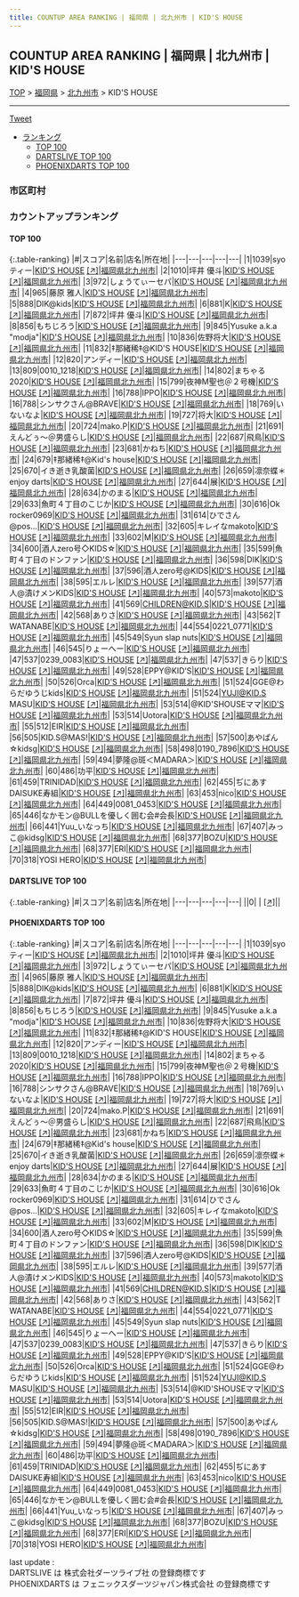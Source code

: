 ```yaml
---
title: COUNTUP AREA RANKING | 福岡県 | 北九州市 | KID'S HOUSE
---
```

## COUNTUP AREA RANKING | 福岡県 | 北九州市 | KID'S HOUSE

[TOP](/darts/rank/) > [福岡県](/darts/rank/福岡県/) > [北九州市](/darts/rank/福岡県/北九州市/) > KID'S HOUSE

___

<a href="https://twitter.com/share?ref_src=twsrc%5Etfw" data-text="COUNTUP AREA RANKING | 福岡県北九州市KID'S HOUSE" class="twitter-share-button" data-hashtags="DARTSLIVE,PHOENIXDARTS,darts,ダーツ" data-show-count="false">Tweet</a>

* [ランキング](#カウントアップランキング)
    * [TOP 100](#top-100)
    * [DARTSLIVE TOP 100](#dartslive-top-100)
    * [PHOENIXDARTS TOP 100](#phoenixdarts-top-100)

### 市区町村

<ul>

</ul>

### カウントアップランキング

#### TOP 100



{:.table-ranking}
|#|スコア|名前|店名|所在地|
|---|---|---|---|---|
|1|1039|<span class="rank-name-pd">syoティー</span>|<a href="/darts/rank/shops/9707.html">KID'S HOUSE</a> <a href="https://vs.phoenixdarts.com/jp/shop/shopDetailInfo/s_9707?s_seq=9707">[↗]</a>|<a href="/darts/rank/福岡県/北九州市">福岡県北九州市</a>|
|2|1010|<span class="rank-name-pd">坪井  優斗</span>|<a href="/darts/rank/shops/9707.html">KID'S HOUSE</a> <a href="https://vs.phoenixdarts.com/jp/shop/shopDetailInfo/s_9707?s_seq=9707">[↗]</a>|<a href="/darts/rank/福岡県/北九州市">福岡県北九州市</a>|
|3|972|<span class="rank-name-pd">しょうてぃーセパ</span>|<a href="/darts/rank/shops/9707.html">KID'S HOUSE</a> <a href="https://vs.phoenixdarts.com/jp/shop/shopDetailInfo/s_9707?s_seq=9707">[↗]</a>|<a href="/darts/rank/福岡県/北九州市">福岡県北九州市</a>|
|4|965|<span class="rank-name-pd">藤原 雅人</span>|<a href="/darts/rank/shops/9707.html">KID'S HOUSE</a> <a href="https://vs.phoenixdarts.com/jp/shop/shopDetailInfo/s_9707?s_seq=9707">[↗]</a>|<a href="/darts/rank/福岡県/北九州市">福岡県北九州市</a>|
|5|888|<span class="rank-name-pd">DIK@kids</span>|<a href="/darts/rank/shops/9707.html">KID'S HOUSE</a> <a href="https://vs.phoenixdarts.com/jp/shop/shopDetailInfo/s_9707?s_seq=9707">[↗]</a>|<a href="/darts/rank/福岡県/北九州市">福岡県北九州市</a>|
|6|881|<span class="rank-name-pd">K</span>|<a href="/darts/rank/shops/9707.html">KID'S HOUSE</a> <a href="https://vs.phoenixdarts.com/jp/shop/shopDetailInfo/s_9707?s_seq=9707">[↗]</a>|<a href="/darts/rank/福岡県/北九州市">福岡県北九州市</a>|
|7|872|<span class="rank-name-pd">坪井 優斗</span>|<a href="/darts/rank/shops/9707.html">KID'S HOUSE</a> <a href="https://vs.phoenixdarts.com/jp/shop/shopDetailInfo/s_9707?s_seq=9707">[↗]</a>|<a href="/darts/rank/福岡県/北九州市">福岡県北九州市</a>|
|8|856|<span class="rank-name-pd">もちじろう</span>|<a href="/darts/rank/shops/9707.html">KID'S HOUSE</a> <a href="https://vs.phoenixdarts.com/jp/shop/shopDetailInfo/s_9707?s_seq=9707">[↗]</a>|<a href="/darts/rank/福岡県/北九州市">福岡県北九州市</a>|
|9|845|<span class="rank-name-pd">Yusuke a.k.a &quot;modja&quot;</span>|<a href="/darts/rank/shops/9707.html">KID'S HOUSE</a> <a href="https://vs.phoenixdarts.com/jp/shop/shopDetailInfo/s_9707?s_seq=9707">[↗]</a>|<a href="/darts/rank/福岡県/北九州市">福岡県北九州市</a>|
|10|836|<span class="rank-name-pd">佐野将大</span>|<a href="/darts/rank/shops/9707.html">KID'S HOUSE</a> <a href="https://vs.phoenixdarts.com/jp/shop/shopDetailInfo/s_9707?s_seq=9707">[↗]</a>|<a href="/darts/rank/福岡県/北九州市">福岡県北九州市</a>|
|11|832|<span class="rank-name-pd">‡那緒稀‡@KID&#x27;S HOUSE</span>|<a href="/darts/rank/shops/9707.html">KID'S HOUSE</a> <a href="https://vs.phoenixdarts.com/jp/shop/shopDetailInfo/s_9707?s_seq=9707">[↗]</a>|<a href="/darts/rank/福岡県/北九州市">福岡県北九州市</a>|
|12|820|<span class="rank-name-pd">アンディー</span>|<a href="/darts/rank/shops/9707.html">KID'S HOUSE</a> <a href="https://vs.phoenixdarts.com/jp/shop/shopDetailInfo/s_9707?s_seq=9707">[↗]</a>|<a href="/darts/rank/福岡県/北九州市">福岡県北九州市</a>|
|13|809|<span class="rank-name-pd">0010_1218</span>|<a href="/darts/rank/shops/9707.html">KID'S HOUSE</a> <a href="https://vs.phoenixdarts.com/jp/shop/shopDetailInfo/s_9707?s_seq=9707">[↗]</a>|<a href="/darts/rank/福岡県/北九州市">福岡県北九州市</a>|
|14|802|<span class="rank-name-pd">まちゃる　2020</span>|<a href="/darts/rank/shops/9707.html">KID'S HOUSE</a> <a href="https://vs.phoenixdarts.com/jp/shop/shopDetailInfo/s_9707?s_seq=9707">[↗]</a>|<a href="/darts/rank/福岡県/北九州市">福岡県北九州市</a>|
|15|799|<span class="rank-name-pd">夜神M聖也＠２号機</span>|<a href="/darts/rank/shops/9707.html">KID'S HOUSE</a> <a href="https://vs.phoenixdarts.com/jp/shop/shopDetailInfo/s_9707?s_seq=9707">[↗]</a>|<a href="/darts/rank/福岡県/北九州市">福岡県北九州市</a>|
|16|788|<span class="rank-name-pd">IPPO</span>|<a href="/darts/rank/shops/9707.html">KID'S HOUSE</a> <a href="https://vs.phoenixdarts.com/jp/shop/shopDetailInfo/s_9707?s_seq=9707">[↗]</a>|<a href="/darts/rank/福岡県/北九州市">福岡県北九州市</a>|
|16|788|<span class="rank-name-pd">シンサクさん@BRAVE</span>|<a href="/darts/rank/shops/9707.html">KID'S HOUSE</a> <a href="https://vs.phoenixdarts.com/jp/shop/shopDetailInfo/s_9707?s_seq=9707">[↗]</a>|<a href="/darts/rank/福岡県/北九州市">福岡県北九州市</a>|
|18|769|<span class="rank-name-pd">いないなよ</span>|<a href="/darts/rank/shops/9707.html">KID'S HOUSE</a> <a href="https://vs.phoenixdarts.com/jp/shop/shopDetailInfo/s_9707?s_seq=9707">[↗]</a>|<a href="/darts/rank/福岡県/北九州市">福岡県北九州市</a>|
|19|727|<span class="rank-name-pd">将大</span>|<a href="/darts/rank/shops/9707.html">KID'S HOUSE</a> <a href="https://vs.phoenixdarts.com/jp/shop/shopDetailInfo/s_9707?s_seq=9707">[↗]</a>|<a href="/darts/rank/福岡県/北九州市">福岡県北九州市</a>|
|20|724|<span class="rank-name-pd">mako.P</span>|<a href="/darts/rank/shops/9707.html">KID'S HOUSE</a> <a href="https://vs.phoenixdarts.com/jp/shop/shopDetailInfo/s_9707?s_seq=9707">[↗]</a>|<a href="/darts/rank/福岡県/北九州市">福岡県北九州市</a>|
|21|691|<span class="rank-name-pd">えんどぅ～＠男盛らし</span>|<a href="/darts/rank/shops/9707.html">KID'S HOUSE</a> <a href="https://vs.phoenixdarts.com/jp/shop/shopDetailInfo/s_9707?s_seq=9707">[↗]</a>|<a href="/darts/rank/福岡県/北九州市">福岡県北九州市</a>|
|22|687|<span class="rank-name-pd">飛鳥</span>|<a href="/darts/rank/shops/9707.html">KID'S HOUSE</a> <a href="https://vs.phoenixdarts.com/jp/shop/shopDetailInfo/s_9707?s_seq=9707">[↗]</a>|<a href="/darts/rank/福岡県/北九州市">福岡県北九州市</a>|
|23|681|<span class="rank-name-pd">かねち</span>|<a href="/darts/rank/shops/9707.html">KID'S HOUSE</a> <a href="https://vs.phoenixdarts.com/jp/shop/shopDetailInfo/s_9707?s_seq=9707">[↗]</a>|<a href="/darts/rank/福岡県/北九州市">福岡県北九州市</a>|
|24|679|<span class="rank-name-pd">‡那緒稀‡@Kid&#x27;s house</span>|<a href="/darts/rank/shops/9707.html">KID'S HOUSE</a> <a href="https://vs.phoenixdarts.com/jp/shop/shopDetailInfo/s_9707?s_seq=9707">[↗]</a>|<a href="/darts/rank/福岡県/北九州市">福岡県北九州市</a>|
|25|670|<span class="rank-name-pd">イき逝き乳酸菌</span>|<a href="/darts/rank/shops/9707.html">KID'S HOUSE</a> <a href="https://vs.phoenixdarts.com/jp/shop/shopDetailInfo/s_9707?s_seq=9707">[↗]</a>|<a href="/darts/rank/福岡県/北九州市">福岡県北九州市</a>|
|26|659|<span class="rank-name-pd">凛奈蝶＊enjoy darts</span>|<a href="/darts/rank/shops/9707.html">KID'S HOUSE</a> <a href="https://vs.phoenixdarts.com/jp/shop/shopDetailInfo/s_9707?s_seq=9707">[↗]</a>|<a href="/darts/rank/福岡県/北九州市">福岡県北九州市</a>|
|27|644|<span class="rank-name-pd">展</span>|<a href="/darts/rank/shops/9707.html">KID'S HOUSE</a> <a href="https://vs.phoenixdarts.com/jp/shop/shopDetailInfo/s_9707?s_seq=9707">[↗]</a>|<a href="/darts/rank/福岡県/北九州市">福岡県北九州市</a>|
|28|634|<span class="rank-name-pd">かのまる</span>|<a href="/darts/rank/shops/9707.html">KID'S HOUSE</a> <a href="https://vs.phoenixdarts.com/jp/shop/shopDetailInfo/s_9707?s_seq=9707">[↗]</a>|<a href="/darts/rank/福岡県/北九州市">福岡県北九州市</a>|
|29|633|<span class="rank-name-pd">魚町４丁目のこじか</span>|<a href="/darts/rank/shops/9707.html">KID'S HOUSE</a> <a href="https://vs.phoenixdarts.com/jp/shop/shopDetailInfo/s_9707?s_seq=9707">[↗]</a>|<a href="/darts/rank/福岡県/北九州市">福岡県北九州市</a>|
|30|616|<span class="rank-name-pd">Ok rocker0969</span>|<a href="/darts/rank/shops/9707.html">KID'S HOUSE</a> <a href="https://vs.phoenixdarts.com/jp/shop/shopDetailInfo/s_9707?s_seq=9707">[↗]</a>|<a href="/darts/rank/福岡県/北九州市">福岡県北九州市</a>|
|31|614|<span class="rank-name-pd">ひでさん@pos…</span>|<a href="/darts/rank/shops/9707.html">KID'S HOUSE</a> <a href="https://vs.phoenixdarts.com/jp/shop/shopDetailInfo/s_9707?s_seq=9707">[↗]</a>|<a href="/darts/rank/福岡県/北九州市">福岡県北九州市</a>|
|32|605|<span class="rank-name-pd">キレイなmakoto</span>|<a href="/darts/rank/shops/9707.html">KID'S HOUSE</a> <a href="https://vs.phoenixdarts.com/jp/shop/shopDetailInfo/s_9707?s_seq=9707">[↗]</a>|<a href="/darts/rank/福岡県/北九州市">福岡県北九州市</a>|
|33|602|<span class="rank-name-pd">M</span>|<a href="/darts/rank/shops/9707.html">KID'S HOUSE</a> <a href="https://vs.phoenixdarts.com/jp/shop/shopDetailInfo/s_9707?s_seq=9707">[↗]</a>|<a href="/darts/rank/福岡県/北九州市">福岡県北九州市</a>|
|34|600|<span class="rank-name-pd">酒人zero号◇KIDS☆</span>|<a href="/darts/rank/shops/9707.html">KID'S HOUSE</a> <a href="https://vs.phoenixdarts.com/jp/shop/shopDetailInfo/s_9707?s_seq=9707">[↗]</a>|<a href="/darts/rank/福岡県/北九州市">福岡県北九州市</a>|
|35|599|<span class="rank-name-pd">魚町４丁目のドンファン</span>|<a href="/darts/rank/shops/9707.html">KID'S HOUSE</a> <a href="https://vs.phoenixdarts.com/jp/shop/shopDetailInfo/s_9707?s_seq=9707">[↗]</a>|<a href="/darts/rank/福岡県/北九州市">福岡県北九州市</a>|
|36|598|<span class="rank-name-pd">DIK</span>|<a href="/darts/rank/shops/9707.html">KID'S HOUSE</a> <a href="https://vs.phoenixdarts.com/jp/shop/shopDetailInfo/s_9707?s_seq=9707">[↗]</a>|<a href="/darts/rank/福岡県/北九州市">福岡県北九州市</a>|
|37|596|<span class="rank-name-pd">酒人zero号@KIDS</span>|<a href="/darts/rank/shops/9707.html">KID'S HOUSE</a> <a href="https://vs.phoenixdarts.com/jp/shop/shopDetailInfo/s_9707?s_seq=9707">[↗]</a>|<a href="/darts/rank/福岡県/北九州市">福岡県北九州市</a>|
|38|595|<span class="rank-name-pd">エルレ</span>|<a href="/darts/rank/shops/9707.html">KID'S HOUSE</a> <a href="https://vs.phoenixdarts.com/jp/shop/shopDetailInfo/s_9707?s_seq=9707">[↗]</a>|<a href="/darts/rank/福岡県/北九州市">福岡県北九州市</a>|
|39|577|<span class="rank-name-pd">酒人@漬けメンKIDS</span>|<a href="/darts/rank/shops/9707.html">KID'S HOUSE</a> <a href="https://vs.phoenixdarts.com/jp/shop/shopDetailInfo/s_9707?s_seq=9707">[↗]</a>|<a href="/darts/rank/福岡県/北九州市">福岡県北九州市</a>|
|40|573|<span class="rank-name-pd">makoto</span>|<a href="/darts/rank/shops/9707.html">KID'S HOUSE</a> <a href="https://vs.phoenixdarts.com/jp/shop/shopDetailInfo/s_9707?s_seq=9707">[↗]</a>|<a href="/darts/rank/福岡県/北九州市">福岡県北九州市</a>|
|41|569|<span class="rank-name-pd">CHILDREN@KID.S</span>|<a href="/darts/rank/shops/9707.html">KID'S HOUSE</a> <a href="https://vs.phoenixdarts.com/jp/shop/shopDetailInfo/s_9707?s_seq=9707">[↗]</a>|<a href="/darts/rank/福岡県/北九州市">福岡県北九州市</a>|
|42|568|<span class="rank-name-pd">ありさ</span>|<a href="/darts/rank/shops/9707.html">KID'S HOUSE</a> <a href="https://vs.phoenixdarts.com/jp/shop/shopDetailInfo/s_9707?s_seq=9707">[↗]</a>|<a href="/darts/rank/福岡県/北九州市">福岡県北九州市</a>|
|43|562|<span class="rank-name-pd">T WATANABE</span>|<a href="/darts/rank/shops/9707.html">KID'S HOUSE</a> <a href="https://vs.phoenixdarts.com/jp/shop/shopDetailInfo/s_9707?s_seq=9707">[↗]</a>|<a href="/darts/rank/福岡県/北九州市">福岡県北九州市</a>|
|44|554|<span class="rank-name-pd">0221_0771</span>|<a href="/darts/rank/shops/9707.html">KID'S HOUSE</a> <a href="https://vs.phoenixdarts.com/jp/shop/shopDetailInfo/s_9707?s_seq=9707">[↗]</a>|<a href="/darts/rank/福岡県/北九州市">福岡県北九州市</a>|
|45|549|<span class="rank-name-pd">Syun slap nuts</span>|<a href="/darts/rank/shops/9707.html">KID'S HOUSE</a> <a href="https://vs.phoenixdarts.com/jp/shop/shopDetailInfo/s_9707?s_seq=9707">[↗]</a>|<a href="/darts/rank/福岡県/北九州市">福岡県北九州市</a>|
|46|545|<span class="rank-name-pd">りょーへー</span>|<a href="/darts/rank/shops/9707.html">KID'S HOUSE</a> <a href="https://vs.phoenixdarts.com/jp/shop/shopDetailInfo/s_9707?s_seq=9707">[↗]</a>|<a href="/darts/rank/福岡県/北九州市">福岡県北九州市</a>|
|47|537|<span class="rank-name-pd">0239_0083</span>|<a href="/darts/rank/shops/9707.html">KID'S HOUSE</a> <a href="https://vs.phoenixdarts.com/jp/shop/shopDetailInfo/s_9707?s_seq=9707">[↗]</a>|<a href="/darts/rank/福岡県/北九州市">福岡県北九州市</a>|
|47|537|<span class="rank-name-pd">きらり</span>|<a href="/darts/rank/shops/9707.html">KID'S HOUSE</a> <a href="https://vs.phoenixdarts.com/jp/shop/shopDetailInfo/s_9707?s_seq=9707">[↗]</a>|<a href="/darts/rank/福岡県/北九州市">福岡県北九州市</a>|
|49|528|<span class="rank-name-pd">EPPY@KID’S</span>|<a href="/darts/rank/shops/9707.html">KID'S HOUSE</a> <a href="https://vs.phoenixdarts.com/jp/shop/shopDetailInfo/s_9707?s_seq=9707">[↗]</a>|<a href="/darts/rank/福岡県/北九州市">福岡県北九州市</a>|
|50|526|<span class="rank-name-pd">Orca</span>|<a href="/darts/rank/shops/9707.html">KID'S HOUSE</a> <a href="https://vs.phoenixdarts.com/jp/shop/shopDetailInfo/s_9707?s_seq=9707">[↗]</a>|<a href="/darts/rank/福岡県/北九州市">福岡県北九州市</a>|
|51|524|<span class="rank-name-pd">GGE@わらだゆうじkids</span>|<a href="/darts/rank/shops/9707.html">KID'S HOUSE</a> <a href="https://vs.phoenixdarts.com/jp/shop/shopDetailInfo/s_9707?s_seq=9707">[↗]</a>|<a href="/darts/rank/福岡県/北九州市">福岡県北九州市</a>|
|51|524|<span class="rank-name-pd">YUJI@KID.S  MASU</span>|<a href="/darts/rank/shops/9707.html">KID'S HOUSE</a> <a href="https://vs.phoenixdarts.com/jp/shop/shopDetailInfo/s_9707?s_seq=9707">[↗]</a>|<a href="/darts/rank/福岡県/北九州市">福岡県北九州市</a>|
|53|514|<span class="rank-name-pd">@KID&#x27;SHOUSEママ</span>|<a href="/darts/rank/shops/9707.html">KID'S HOUSE</a> <a href="https://vs.phoenixdarts.com/jp/shop/shopDetailInfo/s_9707?s_seq=9707">[↗]</a>|<a href="/darts/rank/福岡県/北九州市">福岡県北九州市</a>|
|53|514|<span class="rank-name-pd">Uotora</span>|<a href="/darts/rank/shops/9707.html">KID'S HOUSE</a> <a href="https://vs.phoenixdarts.com/jp/shop/shopDetailInfo/s_9707?s_seq=9707">[↗]</a>|<a href="/darts/rank/福岡県/北九州市">福岡県北九州市</a>|
|55|512|<span class="rank-name-pd">EIR</span>|<a href="/darts/rank/shops/9707.html">KID'S HOUSE</a> <a href="https://vs.phoenixdarts.com/jp/shop/shopDetailInfo/s_9707?s_seq=9707">[↗]</a>|<a href="/darts/rank/福岡県/北九州市">福岡県北九州市</a>|
|56|505|<span class="rank-name-pd">KID.S@MAS!</span>|<a href="/darts/rank/shops/9707.html">KID'S HOUSE</a> <a href="https://vs.phoenixdarts.com/jp/shop/shopDetailInfo/s_9707?s_seq=9707">[↗]</a>|<a href="/darts/rank/福岡県/北九州市">福岡県北九州市</a>|
|57|500|<span class="rank-name-pd">あやぱん☆kidsg</span>|<a href="/darts/rank/shops/9707.html">KID'S HOUSE</a> <a href="https://vs.phoenixdarts.com/jp/shop/shopDetailInfo/s_9707?s_seq=9707">[↗]</a>|<a href="/darts/rank/福岡県/北九州市">福岡県北九州市</a>|
|58|498|<span class="rank-name-pd">0190_7896</span>|<a href="/darts/rank/shops/9707.html">KID'S HOUSE</a> <a href="https://vs.phoenixdarts.com/jp/shop/shopDetailInfo/s_9707?s_seq=9707">[↗]</a>|<a href="/darts/rank/福岡県/北九州市">福岡県北九州市</a>|
|59|494|<span class="rank-name-pd">夢隆@斑＜MADARA＞</span>|<a href="/darts/rank/shops/9707.html">KID'S HOUSE</a> <a href="https://vs.phoenixdarts.com/jp/shop/shopDetailInfo/s_9707?s_seq=9707">[↗]</a>|<a href="/darts/rank/福岡県/北九州市">福岡県北九州市</a>|
|60|486|<span class="rank-name-pd">功平</span>|<a href="/darts/rank/shops/9707.html">KID'S HOUSE</a> <a href="https://vs.phoenixdarts.com/jp/shop/shopDetailInfo/s_9707?s_seq=9707">[↗]</a>|<a href="/darts/rank/福岡県/北九州市">福岡県北九州市</a>|
|61|459|<span class="rank-name-pd">TRINIDAD</span>|<a href="/darts/rank/shops/9707.html">KID'S HOUSE</a> <a href="https://vs.phoenixdarts.com/jp/shop/shopDetailInfo/s_9707?s_seq=9707">[↗]</a>|<a href="/darts/rank/福岡県/北九州市">福岡県北九州市</a>|
|62|455|<span class="rank-name-pd">ぢにあす DAISUKE寿組</span>|<a href="/darts/rank/shops/9707.html">KID'S HOUSE</a> <a href="https://vs.phoenixdarts.com/jp/shop/shopDetailInfo/s_9707?s_seq=9707">[↗]</a>|<a href="/darts/rank/福岡県/北九州市">福岡県北九州市</a>|
|63|453|<span class="rank-name-pd">nico</span>|<a href="/darts/rank/shops/9707.html">KID'S HOUSE</a> <a href="https://vs.phoenixdarts.com/jp/shop/shopDetailInfo/s_9707?s_seq=9707">[↗]</a>|<a href="/darts/rank/福岡県/北九州市">福岡県北九州市</a>|
|64|449|<span class="rank-name-pd">0081_0453</span>|<a href="/darts/rank/shops/9707.html">KID'S HOUSE</a> <a href="https://vs.phoenixdarts.com/jp/shop/shopDetailInfo/s_9707?s_seq=9707">[↗]</a>|<a href="/darts/rank/福岡県/北九州市">福岡県北九州市</a>|
|65|446|<span class="rank-name-pd">なかモン@BULLを優しく囲む会#会長</span>|<a href="/darts/rank/shops/9707.html">KID'S HOUSE</a> <a href="https://vs.phoenixdarts.com/jp/shop/shopDetailInfo/s_9707?s_seq=9707">[↗]</a>|<a href="/darts/rank/福岡県/北九州市">福岡県北九州市</a>|
|66|441|<span class="rank-name-pd">Yuu_いなっち</span>|<a href="/darts/rank/shops/9707.html">KID'S HOUSE</a> <a href="https://vs.phoenixdarts.com/jp/shop/shopDetailInfo/s_9707?s_seq=9707">[↗]</a>|<a href="/darts/rank/福岡県/北九州市">福岡県北九州市</a>|
|67|407|<span class="rank-name-pd">みっこ@kidsg</span>|<a href="/darts/rank/shops/9707.html">KID'S HOUSE</a> <a href="https://vs.phoenixdarts.com/jp/shop/shopDetailInfo/s_9707?s_seq=9707">[↗]</a>|<a href="/darts/rank/福岡県/北九州市">福岡県北九州市</a>|
|68|377|<span class="rank-name-pd">BOZU</span>|<a href="/darts/rank/shops/9707.html">KID'S HOUSE</a> <a href="https://vs.phoenixdarts.com/jp/shop/shopDetailInfo/s_9707?s_seq=9707">[↗]</a>|<a href="/darts/rank/福岡県/北九州市">福岡県北九州市</a>|
|68|377|<span class="rank-name-pd">ERI</span>|<a href="/darts/rank/shops/9707.html">KID'S HOUSE</a> <a href="https://vs.phoenixdarts.com/jp/shop/shopDetailInfo/s_9707?s_seq=9707">[↗]</a>|<a href="/darts/rank/福岡県/北九州市">福岡県北九州市</a>|
|70|318|<span class="rank-name-pd">YOSI HERO</span>|<a href="/darts/rank/shops/9707.html">KID'S HOUSE</a> <a href="https://vs.phoenixdarts.com/jp/shop/shopDetailInfo/s_9707?s_seq=9707">[↗]</a>|<a href="/darts/rank/福岡県/北九州市">福岡県北九州市</a>|


#### DARTSLIVE TOP 100



{:.table-ranking}
|#|スコア|名前|店名|所在地|
|---|---|---|---|---|
||0|<span class="rank-name-dl"> </span>|<a href="/darts/rank/shops/.html"></a> <a href="">[↗]</a>|<a href="/darts/rank//"></a>|


#### PHOENIXDARTS TOP 100



{:.table-ranking}
|#|スコア|名前|店名|所在地|
|---|---|---|---|---|
|1|1039|<span class="rank-name-pd">syoティー</span>|<a href="/darts/rank/shops/9707.html">KID'S HOUSE</a> <a href="https://vs.phoenixdarts.com/jp/shop/shopDetailInfo/s_9707?s_seq=9707">[↗]</a>|<a href="/darts/rank/福岡県/北九州市">福岡県北九州市</a>|
|2|1010|<span class="rank-name-pd">坪井  優斗</span>|<a href="/darts/rank/shops/9707.html">KID'S HOUSE</a> <a href="https://vs.phoenixdarts.com/jp/shop/shopDetailInfo/s_9707?s_seq=9707">[↗]</a>|<a href="/darts/rank/福岡県/北九州市">福岡県北九州市</a>|
|3|972|<span class="rank-name-pd">しょうてぃーセパ</span>|<a href="/darts/rank/shops/9707.html">KID'S HOUSE</a> <a href="https://vs.phoenixdarts.com/jp/shop/shopDetailInfo/s_9707?s_seq=9707">[↗]</a>|<a href="/darts/rank/福岡県/北九州市">福岡県北九州市</a>|
|4|965|<span class="rank-name-pd">藤原 雅人</span>|<a href="/darts/rank/shops/9707.html">KID'S HOUSE</a> <a href="https://vs.phoenixdarts.com/jp/shop/shopDetailInfo/s_9707?s_seq=9707">[↗]</a>|<a href="/darts/rank/福岡県/北九州市">福岡県北九州市</a>|
|5|888|<span class="rank-name-pd">DIK@kids</span>|<a href="/darts/rank/shops/9707.html">KID'S HOUSE</a> <a href="https://vs.phoenixdarts.com/jp/shop/shopDetailInfo/s_9707?s_seq=9707">[↗]</a>|<a href="/darts/rank/福岡県/北九州市">福岡県北九州市</a>|
|6|881|<span class="rank-name-pd">K</span>|<a href="/darts/rank/shops/9707.html">KID'S HOUSE</a> <a href="https://vs.phoenixdarts.com/jp/shop/shopDetailInfo/s_9707?s_seq=9707">[↗]</a>|<a href="/darts/rank/福岡県/北九州市">福岡県北九州市</a>|
|7|872|<span class="rank-name-pd">坪井 優斗</span>|<a href="/darts/rank/shops/9707.html">KID'S HOUSE</a> <a href="https://vs.phoenixdarts.com/jp/shop/shopDetailInfo/s_9707?s_seq=9707">[↗]</a>|<a href="/darts/rank/福岡県/北九州市">福岡県北九州市</a>|
|8|856|<span class="rank-name-pd">もちじろう</span>|<a href="/darts/rank/shops/9707.html">KID'S HOUSE</a> <a href="https://vs.phoenixdarts.com/jp/shop/shopDetailInfo/s_9707?s_seq=9707">[↗]</a>|<a href="/darts/rank/福岡県/北九州市">福岡県北九州市</a>|
|9|845|<span class="rank-name-pd">Yusuke a.k.a &quot;modja&quot;</span>|<a href="/darts/rank/shops/9707.html">KID'S HOUSE</a> <a href="https://vs.phoenixdarts.com/jp/shop/shopDetailInfo/s_9707?s_seq=9707">[↗]</a>|<a href="/darts/rank/福岡県/北九州市">福岡県北九州市</a>|
|10|836|<span class="rank-name-pd">佐野将大</span>|<a href="/darts/rank/shops/9707.html">KID'S HOUSE</a> <a href="https://vs.phoenixdarts.com/jp/shop/shopDetailInfo/s_9707?s_seq=9707">[↗]</a>|<a href="/darts/rank/福岡県/北九州市">福岡県北九州市</a>|
|11|832|<span class="rank-name-pd">‡那緒稀‡@KID&#x27;S HOUSE</span>|<a href="/darts/rank/shops/9707.html">KID'S HOUSE</a> <a href="https://vs.phoenixdarts.com/jp/shop/shopDetailInfo/s_9707?s_seq=9707">[↗]</a>|<a href="/darts/rank/福岡県/北九州市">福岡県北九州市</a>|
|12|820|<span class="rank-name-pd">アンディー</span>|<a href="/darts/rank/shops/9707.html">KID'S HOUSE</a> <a href="https://vs.phoenixdarts.com/jp/shop/shopDetailInfo/s_9707?s_seq=9707">[↗]</a>|<a href="/darts/rank/福岡県/北九州市">福岡県北九州市</a>|
|13|809|<span class="rank-name-pd">0010_1218</span>|<a href="/darts/rank/shops/9707.html">KID'S HOUSE</a> <a href="https://vs.phoenixdarts.com/jp/shop/shopDetailInfo/s_9707?s_seq=9707">[↗]</a>|<a href="/darts/rank/福岡県/北九州市">福岡県北九州市</a>|
|14|802|<span class="rank-name-pd">まちゃる　2020</span>|<a href="/darts/rank/shops/9707.html">KID'S HOUSE</a> <a href="https://vs.phoenixdarts.com/jp/shop/shopDetailInfo/s_9707?s_seq=9707">[↗]</a>|<a href="/darts/rank/福岡県/北九州市">福岡県北九州市</a>|
|15|799|<span class="rank-name-pd">夜神M聖也＠２号機</span>|<a href="/darts/rank/shops/9707.html">KID'S HOUSE</a> <a href="https://vs.phoenixdarts.com/jp/shop/shopDetailInfo/s_9707?s_seq=9707">[↗]</a>|<a href="/darts/rank/福岡県/北九州市">福岡県北九州市</a>|
|16|788|<span class="rank-name-pd">IPPO</span>|<a href="/darts/rank/shops/9707.html">KID'S HOUSE</a> <a href="https://vs.phoenixdarts.com/jp/shop/shopDetailInfo/s_9707?s_seq=9707">[↗]</a>|<a href="/darts/rank/福岡県/北九州市">福岡県北九州市</a>|
|16|788|<span class="rank-name-pd">シンサクさん@BRAVE</span>|<a href="/darts/rank/shops/9707.html">KID'S HOUSE</a> <a href="https://vs.phoenixdarts.com/jp/shop/shopDetailInfo/s_9707?s_seq=9707">[↗]</a>|<a href="/darts/rank/福岡県/北九州市">福岡県北九州市</a>|
|18|769|<span class="rank-name-pd">いないなよ</span>|<a href="/darts/rank/shops/9707.html">KID'S HOUSE</a> <a href="https://vs.phoenixdarts.com/jp/shop/shopDetailInfo/s_9707?s_seq=9707">[↗]</a>|<a href="/darts/rank/福岡県/北九州市">福岡県北九州市</a>|
|19|727|<span class="rank-name-pd">将大</span>|<a href="/darts/rank/shops/9707.html">KID'S HOUSE</a> <a href="https://vs.phoenixdarts.com/jp/shop/shopDetailInfo/s_9707?s_seq=9707">[↗]</a>|<a href="/darts/rank/福岡県/北九州市">福岡県北九州市</a>|
|20|724|<span class="rank-name-pd">mako.P</span>|<a href="/darts/rank/shops/9707.html">KID'S HOUSE</a> <a href="https://vs.phoenixdarts.com/jp/shop/shopDetailInfo/s_9707?s_seq=9707">[↗]</a>|<a href="/darts/rank/福岡県/北九州市">福岡県北九州市</a>|
|21|691|<span class="rank-name-pd">えんどぅ～＠男盛らし</span>|<a href="/darts/rank/shops/9707.html">KID'S HOUSE</a> <a href="https://vs.phoenixdarts.com/jp/shop/shopDetailInfo/s_9707?s_seq=9707">[↗]</a>|<a href="/darts/rank/福岡県/北九州市">福岡県北九州市</a>|
|22|687|<span class="rank-name-pd">飛鳥</span>|<a href="/darts/rank/shops/9707.html">KID'S HOUSE</a> <a href="https://vs.phoenixdarts.com/jp/shop/shopDetailInfo/s_9707?s_seq=9707">[↗]</a>|<a href="/darts/rank/福岡県/北九州市">福岡県北九州市</a>|
|23|681|<span class="rank-name-pd">かねち</span>|<a href="/darts/rank/shops/9707.html">KID'S HOUSE</a> <a href="https://vs.phoenixdarts.com/jp/shop/shopDetailInfo/s_9707?s_seq=9707">[↗]</a>|<a href="/darts/rank/福岡県/北九州市">福岡県北九州市</a>|
|24|679|<span class="rank-name-pd">‡那緒稀‡@Kid&#x27;s house</span>|<a href="/darts/rank/shops/9707.html">KID'S HOUSE</a> <a href="https://vs.phoenixdarts.com/jp/shop/shopDetailInfo/s_9707?s_seq=9707">[↗]</a>|<a href="/darts/rank/福岡県/北九州市">福岡県北九州市</a>|
|25|670|<span class="rank-name-pd">イき逝き乳酸菌</span>|<a href="/darts/rank/shops/9707.html">KID'S HOUSE</a> <a href="https://vs.phoenixdarts.com/jp/shop/shopDetailInfo/s_9707?s_seq=9707">[↗]</a>|<a href="/darts/rank/福岡県/北九州市">福岡県北九州市</a>|
|26|659|<span class="rank-name-pd">凛奈蝶＊enjoy darts</span>|<a href="/darts/rank/shops/9707.html">KID'S HOUSE</a> <a href="https://vs.phoenixdarts.com/jp/shop/shopDetailInfo/s_9707?s_seq=9707">[↗]</a>|<a href="/darts/rank/福岡県/北九州市">福岡県北九州市</a>|
|27|644|<span class="rank-name-pd">展</span>|<a href="/darts/rank/shops/9707.html">KID'S HOUSE</a> <a href="https://vs.phoenixdarts.com/jp/shop/shopDetailInfo/s_9707?s_seq=9707">[↗]</a>|<a href="/darts/rank/福岡県/北九州市">福岡県北九州市</a>|
|28|634|<span class="rank-name-pd">かのまる</span>|<a href="/darts/rank/shops/9707.html">KID'S HOUSE</a> <a href="https://vs.phoenixdarts.com/jp/shop/shopDetailInfo/s_9707?s_seq=9707">[↗]</a>|<a href="/darts/rank/福岡県/北九州市">福岡県北九州市</a>|
|29|633|<span class="rank-name-pd">魚町４丁目のこじか</span>|<a href="/darts/rank/shops/9707.html">KID'S HOUSE</a> <a href="https://vs.phoenixdarts.com/jp/shop/shopDetailInfo/s_9707?s_seq=9707">[↗]</a>|<a href="/darts/rank/福岡県/北九州市">福岡県北九州市</a>|
|30|616|<span class="rank-name-pd">Ok rocker0969</span>|<a href="/darts/rank/shops/9707.html">KID'S HOUSE</a> <a href="https://vs.phoenixdarts.com/jp/shop/shopDetailInfo/s_9707?s_seq=9707">[↗]</a>|<a href="/darts/rank/福岡県/北九州市">福岡県北九州市</a>|
|31|614|<span class="rank-name-pd">ひでさん@pos…</span>|<a href="/darts/rank/shops/9707.html">KID'S HOUSE</a> <a href="https://vs.phoenixdarts.com/jp/shop/shopDetailInfo/s_9707?s_seq=9707">[↗]</a>|<a href="/darts/rank/福岡県/北九州市">福岡県北九州市</a>|
|32|605|<span class="rank-name-pd">キレイなmakoto</span>|<a href="/darts/rank/shops/9707.html">KID'S HOUSE</a> <a href="https://vs.phoenixdarts.com/jp/shop/shopDetailInfo/s_9707?s_seq=9707">[↗]</a>|<a href="/darts/rank/福岡県/北九州市">福岡県北九州市</a>|
|33|602|<span class="rank-name-pd">M</span>|<a href="/darts/rank/shops/9707.html">KID'S HOUSE</a> <a href="https://vs.phoenixdarts.com/jp/shop/shopDetailInfo/s_9707?s_seq=9707">[↗]</a>|<a href="/darts/rank/福岡県/北九州市">福岡県北九州市</a>|
|34|600|<span class="rank-name-pd">酒人zero号◇KIDS☆</span>|<a href="/darts/rank/shops/9707.html">KID'S HOUSE</a> <a href="https://vs.phoenixdarts.com/jp/shop/shopDetailInfo/s_9707?s_seq=9707">[↗]</a>|<a href="/darts/rank/福岡県/北九州市">福岡県北九州市</a>|
|35|599|<span class="rank-name-pd">魚町４丁目のドンファン</span>|<a href="/darts/rank/shops/9707.html">KID'S HOUSE</a> <a href="https://vs.phoenixdarts.com/jp/shop/shopDetailInfo/s_9707?s_seq=9707">[↗]</a>|<a href="/darts/rank/福岡県/北九州市">福岡県北九州市</a>|
|36|598|<span class="rank-name-pd">DIK</span>|<a href="/darts/rank/shops/9707.html">KID'S HOUSE</a> <a href="https://vs.phoenixdarts.com/jp/shop/shopDetailInfo/s_9707?s_seq=9707">[↗]</a>|<a href="/darts/rank/福岡県/北九州市">福岡県北九州市</a>|
|37|596|<span class="rank-name-pd">酒人zero号@KIDS</span>|<a href="/darts/rank/shops/9707.html">KID'S HOUSE</a> <a href="https://vs.phoenixdarts.com/jp/shop/shopDetailInfo/s_9707?s_seq=9707">[↗]</a>|<a href="/darts/rank/福岡県/北九州市">福岡県北九州市</a>|
|38|595|<span class="rank-name-pd">エルレ</span>|<a href="/darts/rank/shops/9707.html">KID'S HOUSE</a> <a href="https://vs.phoenixdarts.com/jp/shop/shopDetailInfo/s_9707?s_seq=9707">[↗]</a>|<a href="/darts/rank/福岡県/北九州市">福岡県北九州市</a>|
|39|577|<span class="rank-name-pd">酒人@漬けメンKIDS</span>|<a href="/darts/rank/shops/9707.html">KID'S HOUSE</a> <a href="https://vs.phoenixdarts.com/jp/shop/shopDetailInfo/s_9707?s_seq=9707">[↗]</a>|<a href="/darts/rank/福岡県/北九州市">福岡県北九州市</a>|
|40|573|<span class="rank-name-pd">makoto</span>|<a href="/darts/rank/shops/9707.html">KID'S HOUSE</a> <a href="https://vs.phoenixdarts.com/jp/shop/shopDetailInfo/s_9707?s_seq=9707">[↗]</a>|<a href="/darts/rank/福岡県/北九州市">福岡県北九州市</a>|
|41|569|<span class="rank-name-pd">CHILDREN@KID.S</span>|<a href="/darts/rank/shops/9707.html">KID'S HOUSE</a> <a href="https://vs.phoenixdarts.com/jp/shop/shopDetailInfo/s_9707?s_seq=9707">[↗]</a>|<a href="/darts/rank/福岡県/北九州市">福岡県北九州市</a>|
|42|568|<span class="rank-name-pd">ありさ</span>|<a href="/darts/rank/shops/9707.html">KID'S HOUSE</a> <a href="https://vs.phoenixdarts.com/jp/shop/shopDetailInfo/s_9707?s_seq=9707">[↗]</a>|<a href="/darts/rank/福岡県/北九州市">福岡県北九州市</a>|
|43|562|<span class="rank-name-pd">T WATANABE</span>|<a href="/darts/rank/shops/9707.html">KID'S HOUSE</a> <a href="https://vs.phoenixdarts.com/jp/shop/shopDetailInfo/s_9707?s_seq=9707">[↗]</a>|<a href="/darts/rank/福岡県/北九州市">福岡県北九州市</a>|
|44|554|<span class="rank-name-pd">0221_0771</span>|<a href="/darts/rank/shops/9707.html">KID'S HOUSE</a> <a href="https://vs.phoenixdarts.com/jp/shop/shopDetailInfo/s_9707?s_seq=9707">[↗]</a>|<a href="/darts/rank/福岡県/北九州市">福岡県北九州市</a>|
|45|549|<span class="rank-name-pd">Syun slap nuts</span>|<a href="/darts/rank/shops/9707.html">KID'S HOUSE</a> <a href="https://vs.phoenixdarts.com/jp/shop/shopDetailInfo/s_9707?s_seq=9707">[↗]</a>|<a href="/darts/rank/福岡県/北九州市">福岡県北九州市</a>|
|46|545|<span class="rank-name-pd">りょーへー</span>|<a href="/darts/rank/shops/9707.html">KID'S HOUSE</a> <a href="https://vs.phoenixdarts.com/jp/shop/shopDetailInfo/s_9707?s_seq=9707">[↗]</a>|<a href="/darts/rank/福岡県/北九州市">福岡県北九州市</a>|
|47|537|<span class="rank-name-pd">0239_0083</span>|<a href="/darts/rank/shops/9707.html">KID'S HOUSE</a> <a href="https://vs.phoenixdarts.com/jp/shop/shopDetailInfo/s_9707?s_seq=9707">[↗]</a>|<a href="/darts/rank/福岡県/北九州市">福岡県北九州市</a>|
|47|537|<span class="rank-name-pd">きらり</span>|<a href="/darts/rank/shops/9707.html">KID'S HOUSE</a> <a href="https://vs.phoenixdarts.com/jp/shop/shopDetailInfo/s_9707?s_seq=9707">[↗]</a>|<a href="/darts/rank/福岡県/北九州市">福岡県北九州市</a>|
|49|528|<span class="rank-name-pd">EPPY@KID’S</span>|<a href="/darts/rank/shops/9707.html">KID'S HOUSE</a> <a href="https://vs.phoenixdarts.com/jp/shop/shopDetailInfo/s_9707?s_seq=9707">[↗]</a>|<a href="/darts/rank/福岡県/北九州市">福岡県北九州市</a>|
|50|526|<span class="rank-name-pd">Orca</span>|<a href="/darts/rank/shops/9707.html">KID'S HOUSE</a> <a href="https://vs.phoenixdarts.com/jp/shop/shopDetailInfo/s_9707?s_seq=9707">[↗]</a>|<a href="/darts/rank/福岡県/北九州市">福岡県北九州市</a>|
|51|524|<span class="rank-name-pd">GGE@わらだゆうじkids</span>|<a href="/darts/rank/shops/9707.html">KID'S HOUSE</a> <a href="https://vs.phoenixdarts.com/jp/shop/shopDetailInfo/s_9707?s_seq=9707">[↗]</a>|<a href="/darts/rank/福岡県/北九州市">福岡県北九州市</a>|
|51|524|<span class="rank-name-pd">YUJI@KID.S  MASU</span>|<a href="/darts/rank/shops/9707.html">KID'S HOUSE</a> <a href="https://vs.phoenixdarts.com/jp/shop/shopDetailInfo/s_9707?s_seq=9707">[↗]</a>|<a href="/darts/rank/福岡県/北九州市">福岡県北九州市</a>|
|53|514|<span class="rank-name-pd">@KID&#x27;SHOUSEママ</span>|<a href="/darts/rank/shops/9707.html">KID'S HOUSE</a> <a href="https://vs.phoenixdarts.com/jp/shop/shopDetailInfo/s_9707?s_seq=9707">[↗]</a>|<a href="/darts/rank/福岡県/北九州市">福岡県北九州市</a>|
|53|514|<span class="rank-name-pd">Uotora</span>|<a href="/darts/rank/shops/9707.html">KID'S HOUSE</a> <a href="https://vs.phoenixdarts.com/jp/shop/shopDetailInfo/s_9707?s_seq=9707">[↗]</a>|<a href="/darts/rank/福岡県/北九州市">福岡県北九州市</a>|
|55|512|<span class="rank-name-pd">EIR</span>|<a href="/darts/rank/shops/9707.html">KID'S HOUSE</a> <a href="https://vs.phoenixdarts.com/jp/shop/shopDetailInfo/s_9707?s_seq=9707">[↗]</a>|<a href="/darts/rank/福岡県/北九州市">福岡県北九州市</a>|
|56|505|<span class="rank-name-pd">KID.S@MAS!</span>|<a href="/darts/rank/shops/9707.html">KID'S HOUSE</a> <a href="https://vs.phoenixdarts.com/jp/shop/shopDetailInfo/s_9707?s_seq=9707">[↗]</a>|<a href="/darts/rank/福岡県/北九州市">福岡県北九州市</a>|
|57|500|<span class="rank-name-pd">あやぱん☆kidsg</span>|<a href="/darts/rank/shops/9707.html">KID'S HOUSE</a> <a href="https://vs.phoenixdarts.com/jp/shop/shopDetailInfo/s_9707?s_seq=9707">[↗]</a>|<a href="/darts/rank/福岡県/北九州市">福岡県北九州市</a>|
|58|498|<span class="rank-name-pd">0190_7896</span>|<a href="/darts/rank/shops/9707.html">KID'S HOUSE</a> <a href="https://vs.phoenixdarts.com/jp/shop/shopDetailInfo/s_9707?s_seq=9707">[↗]</a>|<a href="/darts/rank/福岡県/北九州市">福岡県北九州市</a>|
|59|494|<span class="rank-name-pd">夢隆@斑＜MADARA＞</span>|<a href="/darts/rank/shops/9707.html">KID'S HOUSE</a> <a href="https://vs.phoenixdarts.com/jp/shop/shopDetailInfo/s_9707?s_seq=9707">[↗]</a>|<a href="/darts/rank/福岡県/北九州市">福岡県北九州市</a>|
|60|486|<span class="rank-name-pd">功平</span>|<a href="/darts/rank/shops/9707.html">KID'S HOUSE</a> <a href="https://vs.phoenixdarts.com/jp/shop/shopDetailInfo/s_9707?s_seq=9707">[↗]</a>|<a href="/darts/rank/福岡県/北九州市">福岡県北九州市</a>|
|61|459|<span class="rank-name-pd">TRINIDAD</span>|<a href="/darts/rank/shops/9707.html">KID'S HOUSE</a> <a href="https://vs.phoenixdarts.com/jp/shop/shopDetailInfo/s_9707?s_seq=9707">[↗]</a>|<a href="/darts/rank/福岡県/北九州市">福岡県北九州市</a>|
|62|455|<span class="rank-name-pd">ぢにあす DAISUKE寿組</span>|<a href="/darts/rank/shops/9707.html">KID'S HOUSE</a> <a href="https://vs.phoenixdarts.com/jp/shop/shopDetailInfo/s_9707?s_seq=9707">[↗]</a>|<a href="/darts/rank/福岡県/北九州市">福岡県北九州市</a>|
|63|453|<span class="rank-name-pd">nico</span>|<a href="/darts/rank/shops/9707.html">KID'S HOUSE</a> <a href="https://vs.phoenixdarts.com/jp/shop/shopDetailInfo/s_9707?s_seq=9707">[↗]</a>|<a href="/darts/rank/福岡県/北九州市">福岡県北九州市</a>|
|64|449|<span class="rank-name-pd">0081_0453</span>|<a href="/darts/rank/shops/9707.html">KID'S HOUSE</a> <a href="https://vs.phoenixdarts.com/jp/shop/shopDetailInfo/s_9707?s_seq=9707">[↗]</a>|<a href="/darts/rank/福岡県/北九州市">福岡県北九州市</a>|
|65|446|<span class="rank-name-pd">なかモン@BULLを優しく囲む会#会長</span>|<a href="/darts/rank/shops/9707.html">KID'S HOUSE</a> <a href="https://vs.phoenixdarts.com/jp/shop/shopDetailInfo/s_9707?s_seq=9707">[↗]</a>|<a href="/darts/rank/福岡県/北九州市">福岡県北九州市</a>|
|66|441|<span class="rank-name-pd">Yuu_いなっち</span>|<a href="/darts/rank/shops/9707.html">KID'S HOUSE</a> <a href="https://vs.phoenixdarts.com/jp/shop/shopDetailInfo/s_9707?s_seq=9707">[↗]</a>|<a href="/darts/rank/福岡県/北九州市">福岡県北九州市</a>|
|67|407|<span class="rank-name-pd">みっこ@kidsg</span>|<a href="/darts/rank/shops/9707.html">KID'S HOUSE</a> <a href="https://vs.phoenixdarts.com/jp/shop/shopDetailInfo/s_9707?s_seq=9707">[↗]</a>|<a href="/darts/rank/福岡県/北九州市">福岡県北九州市</a>|
|68|377|<span class="rank-name-pd">BOZU</span>|<a href="/darts/rank/shops/9707.html">KID'S HOUSE</a> <a href="https://vs.phoenixdarts.com/jp/shop/shopDetailInfo/s_9707?s_seq=9707">[↗]</a>|<a href="/darts/rank/福岡県/北九州市">福岡県北九州市</a>|
|68|377|<span class="rank-name-pd">ERI</span>|<a href="/darts/rank/shops/9707.html">KID'S HOUSE</a> <a href="https://vs.phoenixdarts.com/jp/shop/shopDetailInfo/s_9707?s_seq=9707">[↗]</a>|<a href="/darts/rank/福岡県/北九州市">福岡県北九州市</a>|
|70|318|<span class="rank-name-pd">YOSI HERO</span>|<a href="/darts/rank/shops/9707.html">KID'S HOUSE</a> <a href="https://vs.phoenixdarts.com/jp/shop/shopDetailInfo/s_9707?s_seq=9707">[↗]</a>|<a href="/darts/rank/福岡県/北九州市">福岡県北九州市</a>|


<div class="footer border-top border-gray-light mt-5 pt-3 text-right text-gray">
    last update : <span style="font-weight: italic" id="foot_last_modified"></span><br />
    DARTSLIVE は 株式会社ダーツライブ社 の登録商標です<br />
    PHOENIXDARTS は フェニックスダーツジャパン株式会社 の登録商標です<br />
</div>

<script src="https://cdnjs.cloudflare.com/ajax/libs/jquery.tablesorter/2.31.3/js/jquery.tablesorter.min.js" integrity="sha512-qzgd5cYSZcosqpzpn7zF2ZId8f/8CHmFKZ8j7mU4OUXTNRd5g+ZHBPsgKEwoqxCtdQvExE5LprwwPAgoicguNg==" crossorigin="anonymous" referrerpolicy="no-referrer"></script>
<link rel="stylesheet" href="https://cdnjs.cloudflare.com/ajax/libs/jquery.tablesorter/2.31.3/css/theme.default.min.css" integrity="sha512-wghhOJkjQX0Lh3NSWvNKeZ0ZpNn+SPVXX1Qyc9OCaogADktxrBiBdKGDoqVUOyhStvMBmJQ8ZdMHiR3wuEq8+w==" crossorigin="anonymous" referrerpolicy="no-referrer" />
<script>
$(function() {
    $(".table-ranking").tablesorter({sortList:[[0, 0]]});
    $("#foot_last_modified").text(formatDate(new Date(document.lastModified), 'yyyy-MM-dd HH:mm:ss'));
});
</script>

<script async src="https://platform.twitter.com/widgets.js" charset="utf-8"></script>